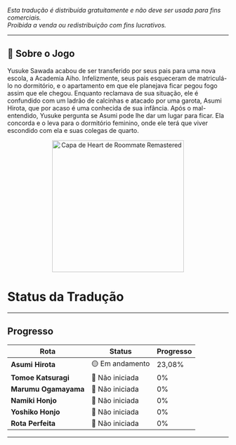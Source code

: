 
*Esta tradução é distribuída gratuitamente e não deve ser usada para fins comerciais.*  
*Proibida a venda ou redistribuição com fins lucrativos.*

---

## 💖 Sobre o Jogo

Yusuke Sawada acabou de ser transferido por seus pais para uma nova escola, a Academia Aiho. Infelizmente, seus pais esqueceram de matriculá-lo no dormitório, e o apartamento em que ele planejava ficar pegou fogo assim que ele chegou. Enquanto reclamava de sua situação, ele é confundido com um ladrão de calcinhas e atacado por uma garota, Asumi Hirota, que por acaso é uma conhecida de sua infância. Após o mal-entendido, Yusuke pergunta se Asumi pode lhe dar um lugar para ficar. Ela concorda e o leva para o dormitório feminino, onde ele terá que viver escondido com ela e suas colegas de quarto.

<p align="center">
  <img src="https://t.vndb.org/cv/60/77860.jpg" alt="Capa de Heart de Roommate Remastered" width="300"/>
</p>


# Status da Tradução
---

## Progresso

| Rota | Status | Progresso |
|------|--------|-----------|
| **Asumi Hirota** | 🟡 Em andamento | 23,08% |
| **Tomoe Katsuragi** | 🔴 Não iniciada | 0% |
| **Marumu Ogamayama** | 🔴 Não iniciada | 0% |
| **Namiki Honjo** | 🔴 Não iniciada | 0% |
| **Yoshiko Honjo** | 🔴 Não iniciada | 0% |
| **Rota Perfeita** | 🔴 Não iniciada | 0% |

---
